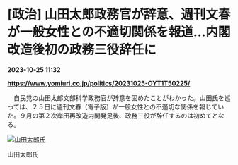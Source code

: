 # [政治] 山田太郎政務官が辞意、週刊文春が一般女性との不適切関係を報道…内閣改造後初の政務三役辞任に

**2023-10-25 11:32**

**https://www.yomiuri.co.jp/politics/20231025-OYT1T50225/**

　自民党の山田太郎文部科学政務官が辞意を固めたことがわかった。山田氏を巡っては、２５日に週刊文春（電子版）が一般女性との不適切な関係を報じていた。９月の第２次岸田再改造内閣発足後、政務三役が辞任するのは初めてとなる。

[![山田太郎氏](https://www.yomiuri.co.jp/media/2023/10/20231025-OYT1I50154-1.jpg)](https://www.yomiuri.co.jp/pluralphoto/20231025-OYT1I50154/)

山田太郎氏